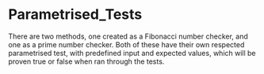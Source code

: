# Parametrised_Tests
There are two methods, one created as a Fibonacci number checker, and one 
as a prime number checker. Both of these have their own respected parametrised
test, with predefined input and expected values, which will be proven true
or false when ran through the tests.
